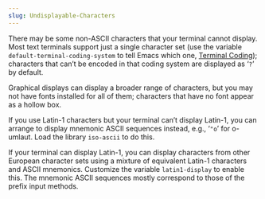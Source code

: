 ```yaml
---
slug: Undisplayable-Characters
---
```


There may be some non-ASCII characters that your terminal cannot display. Most text terminals support just a single character set (use the variable `default-terminal-coding-system` to tell Emacs which one, [Terminal Coding](Terminal-Coding)); characters that can’t be encoded in that coding system are displayed as ‘`?`’ by default.

Graphical displays can display a broader range of characters, but you may not have fonts installed for all of them; characters that have no font appear as a hollow box.

If you use Latin-1 characters but your terminal can’t display Latin-1, you can arrange to display mnemonic ASCII sequences instead, e.g., ‘`"o`’ for o-umlaut. Load the library `iso-ascii` to do this.

If your terminal can display Latin-1, you can display characters from other European character sets using a mixture of equivalent Latin-1 characters and ASCII mnemonics. Customize the variable `latin1-display` to enable this. The mnemonic ASCII sequences mostly correspond to those of the prefix input methods.
